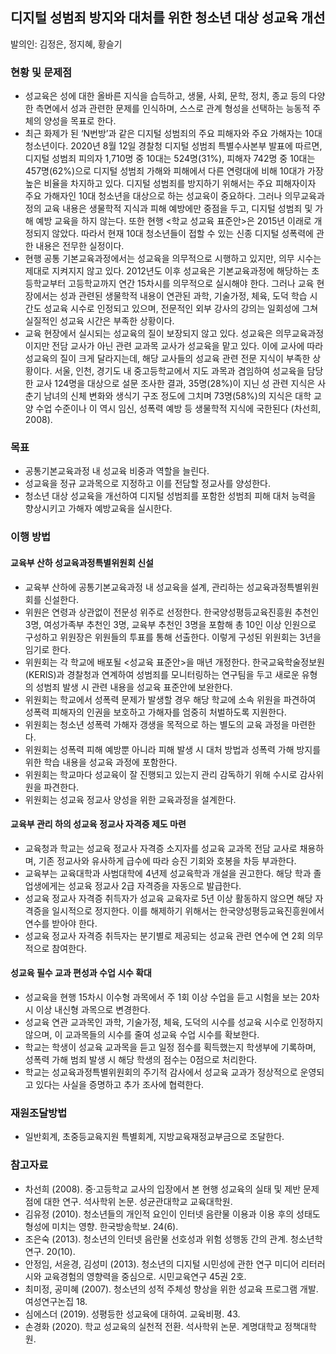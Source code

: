


## 디지털 성범죄 방지와 대처를 위한 청소년 대상 성교육 개선
발의인: 김정은, 정지혜, 황슬기

### 현황 및 문제점
* 성교육은 성에 대한 올바른 지식을 습득하고, 생물, 사회, 문학, 정치, 종교 등의 다양한 측면에서 성과 관련한 문제를 인식하며, 스스로 관계 형성을 선택하는 능동적 주체의 양성을 목표로 한다.
* 최근 화제가 된 ‘N번방’과 같은 디지털 성범죄의 주요 피해자와 주요 가해자는 10대 청소년이다. 2020년 8월 12일 경찰청 디지털 성범죄 특별수사본부 발표에 따르면, 디지털 성범죄 피의자 1,710명 중 10대는 524명(31%), 피해자 742명 중 10대는 457명(62%)으로 디지털 성범죄 가해와 피해에서 다른 연령대에 비해 10대가 가장 높은 비율을 차지하고 있다. 디지털 성범죄를 방지하기 위해서는 주요 피해자이자 주요 가해자인 10대 청소년을 대상으로 하는 성교육이 중요하다. 그러나 의무교육과정의 교육 내용은 생물학적 지식과 피해 예방에만 중점을 두고, 디지털 성범죄 및 가해 예방 교육을 하지 않는다. 또한 현행 <학교 성교육 표준안>은 2015년 이래로 개정되지 않았다. 따라서 현재 10대 청소년들이 접할 수 있는 신종 디지털 성폭력에 관한 내용은 전무한 실정이다. 
* 현행 공통 기본교육과정에서는 성교육을 의무적으로 시행하고 있지만, 의무 시수는 제대로 지켜지지 않고 있다. 2012년도 이후 성교육은 기본교육과정에 해당하는 초등학교부터 고등학교까지 연간 15차시를 의무적으로 실시해야 한다. 그러나 교육 현장에서는 성과 관련된 생물학적 내용이 연관된 과학, 기술가정, 체육, 도덕 학습 시간도 성교육 시수로 인정되고 있으며, 전문적인 외부 강사의 강의는 일회성에 그쳐 실질적인 성교육 시간은 부족한 상황이다.
* 교육 현장에서 실시되는 성교육의 질이 보장되지 않고 있다. 성교육은 의무교육과정이지만 전담 교사가 아닌 관련 교과목 교사가 성교육을 맡고 있다. 이에 교사에 따라 성교육의 질이 크게 달라지는데, 해당 교사들의 성교육 관련 전문 지식이 부족한 상황이다. 서울, 인천, 경기도 내 중고등학교에서 지도 과목과 겸임하여 성교육을 담당한 교사 124명을 대상으로 설문 조사한 결과, 35명(28%)이 지닌 성 관련 지식은 사춘기 남녀의 신체 변화와 생식기 구조 정도에 그치며 73명(58%)의 지식은 대학 교양 수업 수준이나 이 역시 임신, 성폭력 예방 등 생물학적 지식에 국한된다 (차선희, 2008).

### 목표
* 공통기본교육과정 내 성교육 비중과 역할을 늘린다.
* 성교육을 정규 교과목으로 지정하고 이를 전담할 정교사를 양성한다.
* 청소년 대상 성교육을 개선하여 디지털 성범죄를 포함한 성범죄 피해 대처 능력을 향상시키고 가해자 예방교육을 실시한다.

### 이행 방법
#### 교육부 산하 성교육과정특별위원회 신설
- 교육부 산하에 공통기본교육과정 내 성교육을 설계, 관리하는 성교육과정특별위원회를 신설한다.
- 위원은 연령과 상관없이 전문성 위주로 선정한다. 한국양성평등교육진흥원 추천인 3명, 여성가족부 추천인 3명, 교육부 추천인 3명을 포함해 총 10인 이상 인원으로 구성하고 위원장은 위원들의 투표를 통해 선출한다. 이렇게 구성된 위원회는 3년을 임기로 한다.
- 위원회는 각 학교에 배포될 <성교육 표준안>을 매년 개정한다. 한국교육학술정보원(KERIS)과 경찰청과 연계하여 성범죄를 모니터링하는 연구팀을 두고 새로운 유형의 성범죄 발생 시 관련 내용을 성교육 표준안에 보완한다.
- 위원회는 학교에서 성폭력 문제가 발생할 경우 해당 학교에 소속 위원을 파견하여 성폭력 피해자의 인권을 보호하고 가해자를 엄중히 처벌하도록 지원한다.
- 위원회는 청소년 성폭력 가해자 갱생을 목적으로 하는 별도의 교육 과정을 마련한다.
- 위원회는 성폭력 피해 예방뿐 아니라 피해 발생 시 대처 방법과 성폭력 가해 방지를 위한 학습 내용을 성교육 과정에 포함한다.
- 위원회는 학교마다 성교육이 잘 진행되고 있는지 관리 감독하기 위해 수시로 감사위원을 파견한다.
- 위원회는 성교육 정교사 양성을 위한 교육과정을 설계한다.

#### 교육부 관리 하의 성교육 정교사 자격증 제도 마련
- 교육청과 학교는 성교육 정교사 자격증 소지자를 성교육 교과목 전담 교사로 채용하며, 기존 정교사와 유사하게 급수에 따라 승진 기회와 호봉을 차등 부과한다.
- 교육부는 교육대학과 사범대학에 4년제 성교육학과 개설을 권고한다. 해당 학과 졸업생에게는 성교육 정교사 2급 자격증을 자동으로 발급한다.
- 성교육 정교사 자격증 취득자가 성교육 교육자로 5년 이상 활동하지 않으면 해당 자격증을 일시적으로 정지한다. 이를 해제하기 위해서는 한국양성평등교육진흥원에서 연수를 받아야 한다.
- 성교육 정교사 자격증 취득자는 분기별로 제공되는 성교육 관련 연수에 연 2회 의무적으로 참여한다.

#### 성교육 필수 교과 편성과 수업 시수 확대
- 성교육을 현행 15차시 이수형 과목에서 주 1회 이상 수업을 듣고 시험을 보는 20차시 이상 내신형 과목으로 변경한다.
- 성교육 연관 교과목인 과학, 기술가정, 체육, 도덕의 시수를 성교육 시수로 인정하지 않으며, 이 교과목들의 시수를 줄여 성교육 수업 시수를 확보한다.
- 학교는 학생이 성교육 교과목을 듣고 일정 점수를 획득했는지 학생부에 기록하며, 성폭력 가해 범죄 발생 시 해당 학생의 점수는 0점으로 처리한다.
- 학교는 성교육과정특별위원회의 주기적 감사에서 성교육 교과가 정상적으로 운영되고 있다는 사실을 증명하고 추가 조사에 협력한다.

### 재원조달방법
* 일반회계, 초중등교육지원 특별회계, 지방교육재정교부금으로 조달한다.

### 참고자료
* 차선희 (2008). 중·고등학교 교사의 입장에서 본 현행 성교육의 실태 및 제반 문제점에 대한 연구. 석사학위 논문. 성균관대학교 교육대학원.
* 김유정 (2010). 청소년들의 개인적 요인이 인터넷 음란물 이용과 이용 후의 성태도 형성에 미치는 영향. 한국방송학보. 24(6).
* 조은숙 (2013). 청소년의 인터넷 음란물 선호성과 위험 성행동 간의 관계. 청소년학연구. 20(10).
* 안정임, 서윤경, 김성미 (2013). 청소년의 디지털 시민성에 관한 연구 미디어 리터러시와 교육경험의 영향력을 중심으로. 시민교육연구 45권 2호.
* 최미정, 공미혜 (2007). 청소년의 성적 주체성 향상을 위한 성교육 프로그램 개발. 여성연구논집 18.
* 심에스더 (2019). 성평등한 성교육에 대하여. 교육비평. 43.
* 손경화 (2020). 학교 성교육의 실천적 전환. 석사학위 논문. 계명대학교 정책대학원.
